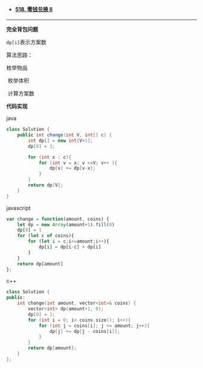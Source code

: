- #### [518. 零钱兑换 II](https://leetcode.cn/problems/coin-change-2/)

---



**完全背包问题**



`dp[i]`表示方案数



算法思路：



枚举物品

​	枚举体积

​		计算方案数

**代码实现**



java

```java
class Solution {
    public int change(int V, int[] c) {
        int dp[] = new int[V+1];
        dp[0] = 1;

        for (int x : c){
            for (int v = x; v <=V; v++ ){
                dp[v] += dp[v-x];
            }
        }
        return dp[V];
    }
}
```



javascript


```javascript
var change = function(amount, coins) {
    let dp = new Array(amount+1).fill(0)
    dp[0] = 1
    for (let c of coins){
        for (let i = c;i<=amount;i++){
            dp[i] = dp[i-c] + dp[i]
        }
    }
    return dp[amount]
};

```



c++

```c++
class Solution {
public:
    int change(int amount, vector<int>& coins) {
        vector<int> dp(amount+1, 0);
        dp[0] = 1;
        for (int i = 0; i< coins.size(); i++){
            for (int j = coins[i]; j <= amount; j++){
                dp[j] += dp[j - coins[i]];
            }
        }
        return dp[amount];
    }
};
```

